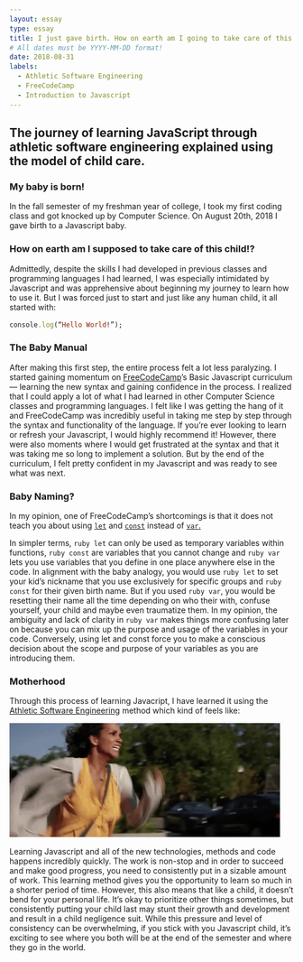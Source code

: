 ```yaml
---
layout: essay
type: essay
title: I just gave birth. How on earth am I going to take care of this child!?
# All dates must be YYYY-MM-DD format!
date: 2018-08-31
labels:
  - Athletic Software Engineering
  - FreeCodeCamp
  - Introduction to Javascript
---
```


## The journey of learning JavaScript through athletic software engineering explained using the model of child care.

### My baby is born!

In the fall semester of my freshman year of college, I took my first coding class and got knocked up by Computer Science. On August 20th, 2018 I gave birth to a Javascript baby. 

### How on earth am I supposed to take care of this child!?

Admittedly, despite the skills I had developed in previous classes and programming languages I had learned, I was especially intimidated by Javascript and was apprehensive about beginning my journey to learn how to use it. But I was forced just to start and just like any human child, it all started with: 

```ruby
console.log(“Hello World!”);
```

### The Baby Manual

After making this first step, the entire process felt a lot less paralyzing. I started gaining momentum on <a href="https://www.freecodecamp.org/">FreeCodeCamp</a>’s Basic Javascript curriculum— learning the new syntax and gaining confidence in the process. I realized that I could apply a lot of what I had learned in other Computer Science classes and programming languages. I felt like I was getting the hang of it and FreeCodeCamp was incredibly useful in taking me step by step through the syntax and functionality of the language. If you’re ever looking to learn or refresh your Javascript, I would highly recommend it! However, there were also moments where I would get frustrated at the syntax and that it was taking me so long to implement a solution. But by the end of the curriculum, I felt pretty confident in my Javascript and was ready to see what was next. 

### Baby Naming?

In my opinion, one of FreeCodeCamp’s shortcomings is that it does not teach you about using <a href="http://learnharmony.org/#/lessons/block-scope-let?_k=y6gnsa">```let```</a> and <a href="http://learnharmony.org/#/lessons/block-scope-const?_k=x6y8av">```const```</a> instead of <a href="http://learnharmony.org/#/lessons/block-scope-let?_k=y6gnsa">```var```.</a>


In simpler terms, ```ruby let``` can only be used as temporary variables within functions, ```ruby const``` are variables that you cannot change and ```ruby var``` lets you use variables that you define in one place anywhere else in the code. In alignment with the baby analogy, you would use ```ruby let``` to set your kid’s nickname that you use exclusively for specific groups and ```ruby const``` for their given birth name. But if you used ```ruby var```, you would be resetting their name all the time depending on who their with, confuse yourself, your child and maybe even traumatize them. In my opinion, the ambiguity and lack of clarity in ```ruby var``` makes things more confusing later on because you can mix up the purpose and usage of the variables in your code. Conversely, using let and const force you to make a conscious decision about the scope and purpose of your variables as you are introducing them. 

### Motherhood

Through this process of learning Javacript, I have learned it using the <a href="http://philipmjohnson.org/essays/ase-2017.html">Athletic Software Engineering</a> method which kind of feels like:

<img class="ui image medium" src="../images/run.gif">

Learning Javascript and all of the new technologies, methods and code happens incredibly quickly. The work is non-stop and in order to succeed and make good progress, you need to consistently put in a sizable amount of work. This learning method gives you the opportunity to learn so much in a shorter period of time. However, this also means that like a child, it doesn’t bend for your personal life. It’s okay to prioritize other things sometimes, but consistently putting your child last may stunt their growth and development and result in a child negligence suit. While this pressure and level of consistency can be overwhelming, if you stick with you Javascript child, it’s exciting to see where you both will be at the end of the semester and where they go in the world. 
